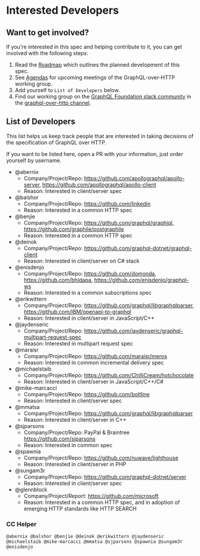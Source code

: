 # Interested Developers

## Want to get involved? 

If you're interested in this spec and helping contribute to it, you can get involved with the following steps:

1. Read the [Roadmap](ROADMAP.md) which outlines the planned development of this spec.
2. See [Agendas](working-group/agendas) for upcoming meetings of the GraphQL-over-HTTP working group.
3. Add yourself to `List of Developers` below.
4. Find our working group on the [GraphQL Foundation slack community](https://graphql-slack.herokuapp.com/) in the [graphql-over-http channel](https://graphql.slack.com/archives/CRTKLUZRT).

## List of Developers

This list helps us keep track people that are interested in taking decisions of the specification of GraphQL over HTTP.

If you want to be listed here, open a PR with your information, just order yourself by username.


* @abernix
  * Company/Project/Repo: https://github.com/apollographql/apollo-server, https://github.com/apollographql/apollo-client
  * Reason: Interested in client/server spec
* @balshor
  * Company/Project/Repo: https://github.com/linkedin
  * Reason: Interested in a common HTTP spec
* @benjie
  * Company/Project/Repo: https://github.com/graphql/graphiql, https://github.com/graphile/postgraphile
  * Reason: Interested in a common HTTP spec
* @deinok
  * Company/Project/Repo: https://github.com/graphql-dotnet/graphql-client
  * Reason: Interested in client/server on C# stack
* @enisdenjo
  * Company/Project/Repo: https://github.com/domonda, https://github.com/bhidapa, https://github.com/enisdenjo/graphql-ws
  * Reason: Interested in a common subscriptions spec
* @erikwittern
  * Company/Project/Repo: https://github.com/graphql/libgraphqlparser, https://github.com/IBM/openapi-to-graphql
  * Reason: Interested in client/server in JavaScript/C++
* @jaydenseric
  * Company/Project/Repo: https://github.com/jaydenseric/graphql-multipart-request-spec
  * Reason: Interested in multipart request spec
* @maraisr
  * Company/Project/Repo: https://github.com/maraisr/meros
  * Reason: Interested in common incremental delivery spec
* @michaelstaib
  * Company/Project/Repo: https://github.com/ChilliCream/hotchocolate
  * Reason: Interested in client/server in JavaScript/C++/C#
* @mike-marcacci
  * Company/Project/Repo: https://github.com/boltline
  * Reason: Interested in client/server spec
* @mmatsa
  * Company/Project/Repo: https://github.com/graphql/libgraphqlparser
  * Reason: Interested in client/server in C++
* @sjparsons
  * Company/Project/Repo: PayPal & Braintree https://github.com/sjparsons
  * Reason: Interested in common spec
* @spawnia
  * Company/Project/Repo: https://github.com/nuwave/lighthouse
  * Reason: Interested in client/server in PHP
* @sungam3r
  * Company/Project/Repo: https://github.com/graphql-dotnet/server
  * Reason: Interested in client/server spec
* @glennblock
  * Company/Project/Report: https://github.com/microsoft
  * Reason: Interested in a common HTTP spec, and in adoption of emerging HTTP standards like HTTP SEARCH

### CC Helper

`@abernix @balshor @benjie @deinok @erikwittern @jaydenseric @michaelstaib @mike-marcacci @mmatsa @sjparsons @spawnia @sungam3r @enisdenjo`
